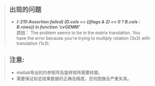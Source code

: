 > ## 出现的问题
> * ***(-215:Assertion failed) (D.cols == ((flags & 2) == 0 ? B.cols : B.rows)) in function 'cvGEMM'***  
> 原因：
The problem seems to be in the matrix translation. You have the error because you're trying to multiply rotation (3x3) with translation (1x3).  

> ## 注意:  
> * matlab导出的内参矩阵及旋转矩阵需要转置。  
> * 需要保证标定结果数据的正确及精度，否则图像会严重失真。